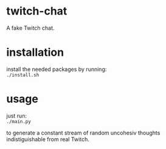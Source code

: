 # twitch-chat

A fake Twitch chat.

# installation

install the needed packages by running:\
`./install.sh`

# usage

just run: \
`./main.py` 

to generate a constant stream of random uncohesiv thoughts indistiguishable from real Twitch.
